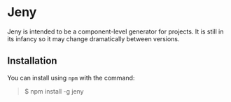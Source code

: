 # Jeny

Jeny is intended to be a component-level generator for projects. It is still in its infancy so it may change dramatically between versions. 

## Installation

You can install using `npm` with the command:
> $ npm install -g jeny

